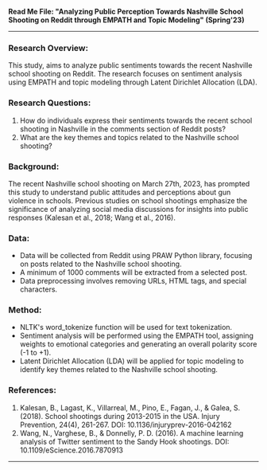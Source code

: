 **Read Me File: "Analyzing Public Perception Towards Nashville School Shooting on Reddit through EMPATH and Topic Modeling" (Spring'23)**

---

### Research Overview:

This study, aims to analyze public sentiments towards the recent Nashville school shooting on Reddit. The research focuses on sentiment analysis using EMPATH and topic modeling through Latent Dirichlet Allocation (LDA).

### Research Questions:

1. How do individuals express their sentiments towards the recent school shooting in Nashville in the comments section of Reddit posts?
2. What are the key themes and topics related to the Nashville school shooting?

### Background:

The recent Nashville school shooting on March 27th, 2023, has prompted this study to understand public attitudes and perceptions about gun violence in schools. Previous studies on school shootings emphasize the significance of analyzing social media discussions for insights into public responses (Kalesan et al., 2018; Wang et al., 2016).

### Data:

- Data will be collected from Reddit using PRAW Python library, focusing on posts related to the Nashville school shooting.
- A minimum of 1000 comments will be extracted from a selected post.
- Data preprocessing involves removing URLs, HTML tags, and special characters.

### Method:

- NLTK's word_tokenize function will be used for text tokenization.
- Sentiment analysis will be performed using the EMPATH tool, assigning weights to emotional categories and generating an overall polarity score (-1 to +1).
- Latent Dirichlet Allocation (LDA) will be applied for topic modeling to identify key themes related to the Nashville school shooting.

### References:

1. Kalesan, B., Lagast, K., Villarreal, M., Pino, E., Fagan, J., & Galea, S. (2018). School shootings during 2013-2015 in the USA. Injury Prevention, 24(4), 261-267. DOI: 10.1136/injuryprev-2016-042162
2. Wang, N., Varghese, B., & Donnelly, P. D. (2016). A machine learning analysis of Twitter sentiment to the Sandy Hook shootings. DOI: 10.1109/eScience.2016.7870913

---

